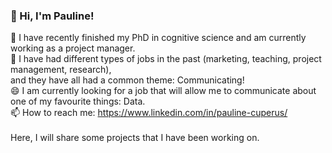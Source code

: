 ### 👋 Hi, I'm Pauline!
🔭 I have recently finished my PhD in cognitive science and am currently working as a project manager. <br />
💬 I have had different types of jobs in the past (marketing, teaching, project management, research), <br />
and they have all had a common theme: Communicating!<br />
😄 I am currently looking for a job that will allow me to communicate about one of my favourite things: Data.<br />
📫 How to reach me: https://www.linkedin.com/in/pauline-cuperus/<br />
<br />
Here, I will share some projects that I have been working on.<br />

<!--
**PaulineAC/PaulineAC** is a ✨ _special_ ✨ repository because its `README.md` (this file) appears on your GitHub profile.

Here are some ideas to get you started:

- 🔭 I’m currently working on ...
- 🌱 I’m currently learning ...
- 👯 I’m looking to collaborate on ...
- 🤔 I’m looking for help with ...
- 💬 Ask me about ...
- 📫 How to reach me: ...
- 😄 Pronouns: ...
- ⚡ Fun fact: ...
-->
